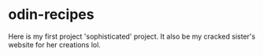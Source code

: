 # odin-recipes
Here is my first project 'sophisticated' project.
It also be my cracked sister's website for her creations lol.
